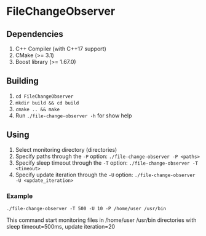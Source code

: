 # FileChangeObserver

## Dependencies
1. C++ Compiler (with C++17 support)
1. CMake (>= 3.1)
1. Boost library (>= 1.67.0)

## Building
1. `cd FileChangeObserver`
1. `mkdir build && cd build`
1. `cmake .. && make`
1. Run `./file-change-observer -h` for show help

## Using
1. Select monitoring directory (directories)
1. Specify paths through the `-P` option: `./file-change-observer -P <paths>`
1. Specify sleep timeout through the `-T` option: `./file-change-observer -T <timeout>`
1. Specify update iteration through the `-U` option: `./file-change-observer -U <update_iteration>`
### Example
`./file-change-observer -T 500 -U 10 -P /home/user /usr/bin`

This command start monitoring files in /home/user /usr/bin directories with sleep timeout=500ms, update iteration=20
